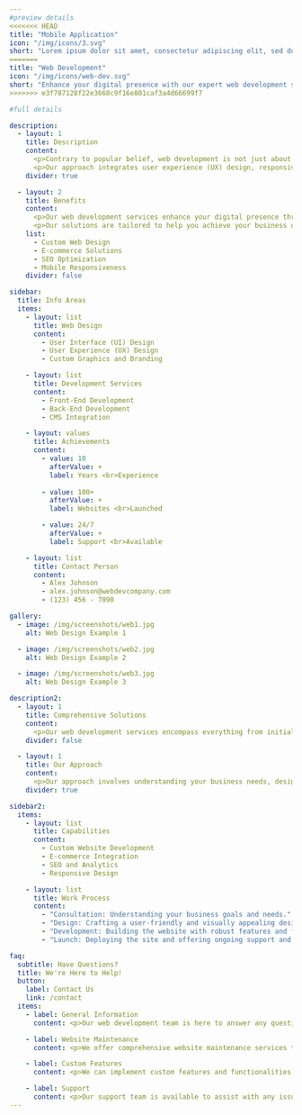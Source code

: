 ```yaml
---
#preview details
<<<<<<< HEAD
title: "Mobile Application"
icon: "/img/icons/3.svg"
short: "Lorem ipsum dolor sit amet, consectetur adipiscing elit, sed do eiusmod labore aliqua."
=======
title: "Web Development"
icon: "/img/icons/web-dev.svg"
short: "Enhance your digital presence with our expert web development services, designed to meet your needs."
>>>>>>> e3f787128f22e3668c9f16e801caf3a4d66699f7

#full details

description:
  - layout: 1
    title: Description
    content:
      <p>Contrary to popular belief, web development is not just about writing code. It involves a blend of creativity, strategy, and technical skills to build websites that are both functional and visually appealing. Our team utilizes cutting-edge technologies and best practices to craft custom web solutions that cater to your business goals.</p>
      <p>Our approach integrates user experience (UX) design, responsive web design, and backend development to deliver websites that stand out. We focus on creating seamless digital experiences that engage users and drive results, ensuring your online presence is impactful and effective.</p>
    divider: true

  - layout: 2
    title: Benefits
    content:
      <p>Our web development services enhance your digital presence through innovative design and robust functionality. We work closely with you to ensure your website meets your specific needs and exceeds your expectations. From startup websites to complex enterprise solutions, our expertise ensures high-quality results.</p>
      <p>Our solutions are tailored to help you achieve your business objectives while providing a superior user experience.</p>
    list:
      - Custom Web Design
      - E-commerce Solutions
      - SEO Optimization
      - Mobile Responsiveness
    divider: false

sidebar:
  title: Info Areas
  items:
    - layout: list
      title: Web Design
      content:
        - User Interface (UI) Design
        - User Experience (UX) Design
        - Custom Graphics and Branding

    - layout: list
      title: Development Services
      content:
        - Front-End Development
        - Back-End Development
        - CMS Integration

    - layout: values
      title: Achievements
      content:
        - value: 10
          afterValue: +
          label: Years <br>Experience
        
        - value: 100+
          afterValue: +
          label: Websites <br>Launched

        - value: 24/7
          afterValue: +
          label: Support <br>Available

    - layout: list
      title: Contact Person
      content:
        - Alex Johnson
        - alex.johnson@webdevcompany.com
        - (123) 456 - 7890

gallery:
  - image: /img/screenshots/web1.jpg
    alt: Web Design Example 1

  - image: /img/screenshots/web2.jpg
    alt: Web Design Example 2

  - image: /img/screenshots/web3.jpg
    alt: Web Design Example 3

description2:
  - layout: 1
    title: Comprehensive Solutions
    content:
      <p>Our web development services encompass everything from initial concept and design to development and ongoing support. We ensure that every aspect of your website is tailored to your needs and optimized for performance and user experience.</p>
    divider: false

  - layout: 1
    title: Our Approach
    content:
      <p>Our approach involves understanding your business needs, designing a tailored solution, developing the website with precision, and providing continuous support to ensure optimal performance. We are dedicated to delivering a product that not only meets but exceeds your expectations.</p>
    divider: true

sidebar2:
  items:
    - layout: list
      title: Capabilities
      content:
        - Custom Website Development
        - E-commerce Integration
        - SEO and Analytics
        - Responsive Design

    - layout: list
      title: Work Process
      content:
        - "Consultation: Understanding your business goals and needs."
        - "Design: Crafting a user-friendly and visually appealing design."
        - "Development: Building the website with robust features and functionality."
        - "Launch: Deploying the site and offering ongoing support and maintenance."

faq:
  subtitle: Have Questions?
  title: We're Here to Help!
  button:
    label: Contact Us
    link: /contact
  items:
    - label: General Information
      content: <p>Our web development team is here to answer any questions you have about our services and how we can help you achieve your online goals.</p>

    - label: Website Maintenance
      content: <p>We offer comprehensive website maintenance services to ensure your site remains functional and up-to-date.</p>

    - label: Custom Features
      content: <p>We can implement custom features and functionalities to enhance your website's performance and user experience.</p>

    - label: Support
      content: <p>Our support team is available to assist with any issues or questions you may have regarding your website.</p>
---
```

